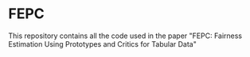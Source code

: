# FEPC
This repository contains all the code used in the paper "FEPC: Fairness Estimation Using Prototypes and Critics for Tabular Data"
